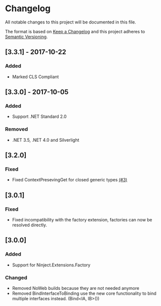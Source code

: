 # Changelog
All notable changes to this project will be documented in this file.

The format is based on [Keep a Changelog](http://keepachangelog.com/en/1.0.0/)
and this project adheres to [Semantic Versioning](http://semver.org/spec/v2.0.0.html).

## [3.3.1] - 2017-10-22

### Added
- Marked CLS Compliant

## [3.3.0] - 2017-10-05

### Added
 - Support .NET Standard 2.0

### Removed
 - .NET 3.5, .NET 4.0 and Silverlight

## [3.2.0]

### Fixed
 - Fixed ContextPresevingGet for closed generic types [(#3)](https://github.com/ninject/Ninject.Extensions.ContextPreservation/issues/3)

## [3.0.1]

### Fixed
 - Fixed incompatibility with the factory extension, factories can now be resolved directly.

## [3.0.0]

### Added
 - Support for Ninject.Extensions.Factory

### Changed
 - Removed NoWeb builds because they are not needed anymore
 - Removed BindInterfaceToBinding use the new core functionality to bind multiple interfaces instead. (Bind<IA, IB>())

